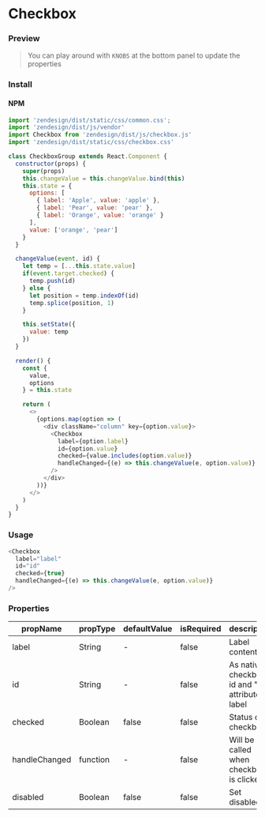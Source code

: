 # Checkbox

### Preview

> You can play around with `KNOBS` at the bottom panel to update the properties

<!-- STORY -->

### Install

#### NPM

```js
import 'zendesign/dist/static/css/common.css';
import 'zendesign/dist/js/vendor'
import Checkbox from 'zendesign/dist/js/checkbox.js'
import 'zendesign/dist/static/css/checkbox.css'
```

```js
class CheckboxGroup extends React.Component {
  constructor(props) {
    super(props)
    this.changeValue = this.changeValue.bind(this)
    this.state = {
      options: [
        { label: 'Apple', value: 'apple' },
        { label: 'Pear', value: 'pear' },
        { label: 'Orange', value: 'orange' }
      ],
      value: ['orange', 'pear']
    }
  }

  changeValue(event, id) {
    let temp = [...this.state.value]
    if(event.target.checked) {
      temp.push(id)
    } else {
      let position = temp.indexOf(id)
      temp.splice(position, 1)
    }

    this.setState({
      value: temp
    })
  }

  render() {
    const {
      value,
      options
    } = this.state

    return (
      <>
        {options.map(option => (
          <div className="column" key={option.value}>
            <Checkbox
              label={option.label}
              id={option.value}
              checked={value.includes(option.value)}
              handleChanged={(e) => this.changeValue(e, option.value)}
            />
          </div>
        ))}
      </>
    )
  }
}
```


### Usage

```js
<Checkbox
  label="label"
  id="id"
  checked={true}
  handleChanged={(e) => this.changeValue(e, option.value)}
/>
```

### Properties

| propName   | propType | defaultValue | isRequired | description                                                                                |
| ---------- | -------- | ------------ | ---------- | ------------------------------------------------------------------------------------------ |
| label    | String  | -        | false      | Label content                                                                       |
| id    | String  | -        | false      | As native checkbox id and "for" attribute of label                                                                      |
| checked | Boolean  | false        | false      | Status of checkbox                                                                        |                 |
| handleChanged       | function   | -            | false      | Will be called when checkbox is clicked |
| disabled | Boolean  | false        | false      | Set disabled                 |
